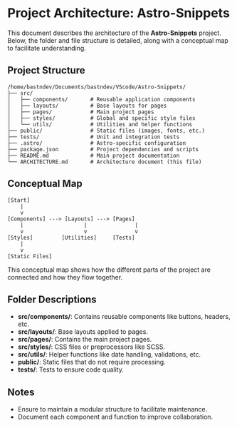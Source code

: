# Project Architecture: Astro-Snippets

This document describes the architecture of the **Astro-Snippets** project. Below, the folder and file structure is detailed, along with a conceptual map to facilitate understanding.

## Project Structure

```plaintext
/home/bastndev/Documents/bastndev/VScode/Astro-Snippets/
├── src/
│   ├── components/       # Reusable application components
│   ├── layouts/          # Base layouts for pages
│   ├── pages/            # Main project pages
│   ├── styles/           # Global and specific style files
│   └── utils/            # Utilities and helper functions
├── public/               # Static files (images, fonts, etc.)
├── tests/                # Unit and integration tests
├── .astro/               # Astro-specific configuration
├── package.json          # Project dependencies and scripts
├── README.md             # Main project documentation
└── ARCHITECTURE.md       # Architecture document (this file)
```

## Conceptual Map

```plaintext
[Start]
    |
    v
[Components] ---> [Layouts] ---> [Pages]
    |                   |               |
    v                   v               v
[Styles]         [Utilities]     [Tests]
    |
    v
[Static Files]
```

This conceptual map shows how the different parts of the project are connected and how they flow together.

## Folder Descriptions

- **src/components/**: Contains reusable components like buttons, headers, etc.
- **src/layouts/**: Base layouts applied to pages.
- **src/pages/**: Contains the main project pages.
- **src/styles/**: CSS files or preprocessors like SCSS.
- **src/utils/**: Helper functions like date handling, validations, etc.
- **public/**: Static files that do not require processing.
- **tests/**: Tests to ensure code quality.

## Notes

- Ensure to maintain a modular structure to facilitate maintenance.
- Document each component and function to improve collaboration.

